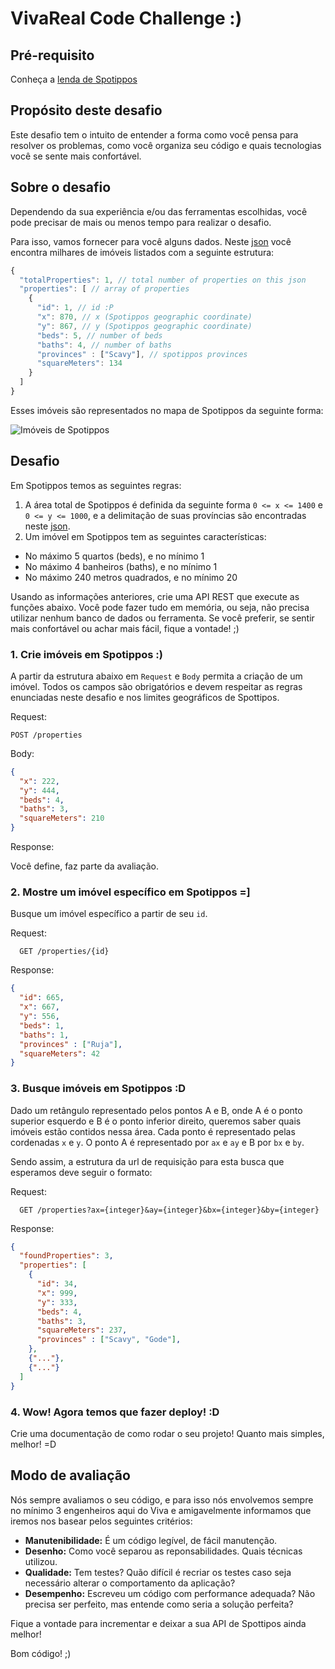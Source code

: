 # VivaReal Code Challenge :)

<!-- If you prefer, you can read our [english version](README-en.md). -->

## Pré-requisito

Conheça a [lenda de Spotippos](historia.md)

## Propósito deste desafio

Este desafio tem o intuito de entender a forma como você pensa para resolver os problemas, como você organiza seu código e quais tecnologias você se sente mais confortável.

## Sobre o desafio

Dependendo da sua experiência e/ou das ferramentas escolhidas, você pode precisar de mais ou menos tempo para realizar o desafio.

Para isso, vamos fornecer para você alguns dados. Neste [json](properties.json) você encontra milhares de imóveis listados com a seguinte estrutura:

```javascript
{
  "totalProperties": 1, // total number of properties on this json
  "properties": [ // array of properties
    {
      "id": 1, // id :P
      "x": 870, // x (Spotippos geographic coordinate)
      "y": 867, // y (Spotippos geographic coordinate)
      "beds": 5, // number of beds
      "baths": 4, // number of baths
      "provinces" : ["Scavy"], // spotippos provinces
      "squareMeters": 134
    }
  ]
}
```

Esses imóveis são representados no mapa de Spotippos da seguinte forma:

![Imóveis de Spotippos](public/images/spotippos.png)

## Desafio

Em Spotippos temos as seguintes regras:

1. A área total de Spotippos é definida da seguinte forma `0 <= x <= 1400` e `0 <= y <= 1000`, e a delimitação de suas províncias são encontradas neste [json](provinces.json).
2. Um imóvel em Spotippos tem as seguintes características:
  - No máximo 5 quartos (beds), e no mínimo 1
  - No máximo 4 banheiros (baths), e no mínimo 1
  - No máximo 240 metros quadrados, e no mínimo 20

Usando as informações anteriores, crie uma API REST que execute as funções abaixo. Você pode fazer tudo em memória, ou seja, não precisa utilizar nenhum banco de dados ou ferramenta. Se você preferir, se sentir mais confortável ou achar mais fácil, fique a vontade! ;)

### 1. Crie imóveis em Spotippos :)

A partir da estrutura abaixo em `Request` e `Body` permita a criação de um imóvel. Todos os campos são obrigatórios e devem respeitar as regras enunciadas neste desafio e nos limites geográficos de Spottipos.

Request:
```
POST /properties
```

Body:
```json
{
  "x": 222,
  "y": 444,
  "beds": 4,
  "baths": 3,
  "squareMeters": 210
}
```

Response:

Você define, faz parte da avaliação.

### 2. Mostre um imóvel específico em Spotippos =]

Busque um imóvel específico a partir de seu `id`.

Request:
```
  GET /properties/{id}
```

Response:

```json
{
  "id": 665,
  "x": 667,
  "y": 556,
  "beds": 1,
  "baths": 1,
  "provinces" : ["Ruja"],
  "squareMeters": 42
}
```

### 3. Busque imóveis em Spotippos :D

Dado um retângulo representado pelos pontos A e B, onde A é o ponto superior esquerdo e B é o ponto inferior direito, queremos saber quais imóveis estão contidos nessa área. Cada ponto é representado pelas cordenadas `x` e `y`. O ponto A é representado por `ax` e `ay` e B por `bx` e `by`. 

Sendo assim, a estrutura da url de requisição para esta busca que esperamos deve seguir o formato:

Request:
```
  GET /properties?ax={integer}&ay={integer}&bx={integer}&by={integer}
```

Response:

```json
{
  "foundProperties": 3,
  "properties": [
    {
      "id": 34,
      "x": 999,
      "y": 333,
      "beds": 4,
      "baths": 3,
      "squareMeters": 237,
      "provinces" : ["Scavy", "Gode"],
    },
    {"..."},
    {"..."}
  ]
}
```

### 4. Wow! Agora temos que fazer deploy! :D

Crie uma documentação de como rodar o seu projeto! Quanto mais simples, melhor! =D

## Modo de avaliação

Nós sempre avaliamos o seu código, e para isso nós envolvemos sempre no mínimo 3 engenheiros aqui do Viva e amigavelmente informamos que iremos nos basear pelos seguintes critérios:

* **Manutenibilidade:** É um código legível, de fácil manutenção.
* **Desenho:** Como você separou as reponsabilidades. Quais técnicas utilizou.
* **Qualidade:** Tem testes? Quão difícil é recriar os testes caso seja necessário alterar o comportamento da aplicação?
* **Desempenho:** Escreveu um código com performance adequada? Não precisa ser perfeito, mas entende como seria a solução perfeita?

Fique a vontade para incrementar e deixar a sua API de Spottipos ainda melhor!

Bom código! ;)
